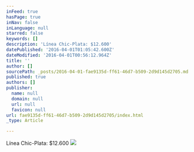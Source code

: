 ```yaml
---
inFeed: true
hasPage: true
inNav: false
inLanguage: null
starred: false
keywords: []
description: 'Línea Chic-Plata: $12.600'
datePublished: '2016-04-01T01:05:42.600Z'
dateModified: '2016-04-01T00:56:12.964Z'
title: ''
author: []
sourcePath: _posts/2016-04-01-fae9135d-ff61-46d7-b509-2d9d145d2705.md
published: true
authors: []
publisher:
  name: null
  domain: null
  url: null
  favicon: null
url: fae9135d-ff61-46d7-b509-2d9d145d2705/index.html
_type: Article

---
```

Línea Chic-Plata: $12.600
![](https://the-grid-user-content.s3-us-west-2.amazonaws.com/c3b23efe-bdc1-48ca-99e0-a7e5aeffa0e3.png)